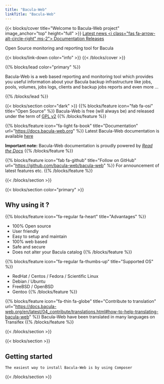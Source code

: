 ```yaml
---
title: "Bacula-Web"
linkTitle: "Bacula-Web"
---
```


{{< blocks/cover title="Welcome to Bacula-Web project" image_anchor="top" height="full" >}}
<a class="btn btn-lg btn-primary me-3 mb-4" href="/blog/">
Latest news <i class="fas fa-arrow-alt-circle-right" ms-2"></i>
</a>
<a class="btn btn-lg btn-primary me-3 mb-4" target="_blank" href="https://docs.bacula-web.org">
Documentation
</a>
<a class="btn btn-lg btn-secondary me-3 mb-4" target="_blank" href="https://github.com/bacula-web/bacula-web/releases">
Releases <i class="fab fa-github ms-2 "></i>
</a>
<p class="lead mt-5">Open Source monitoring and reporting tool for Bacula</p>
{{< blocks/link-down color="info" >}}
{{< /blocks/cover >}}

{{% blocks/lead color="primary" %}}

Bacula-Web is a web based reporting and monitoring tool which provides you useful information about your Bacula backup infrastructure like jobs, pools, volumes, jobs logs, clients and backup jobs reports and even more …

{{% /blocks/lead %}}

{{< blocks/section color="dark" >}}
{{% blocks/feature icon="fab fa-osi" title="Open Source" %}}
Bacula-Web is free (will always be) and released under the term of <a target="_blank" href="https://opensource.org/licenses/gpl-2.0.php">GPL v2</a>
{{% /blocks/feature %}}

{{% blocks/feature icon="fa-light fa-book" title="Documentation" url="https://docs.bacula-web.org" %}}
Latest Bacula-Web documentation is available [here](http://docs.bacula-web.org/en/latest/)

**Important note:** Bacula-Web documentation is proudly powered by *[Read the Docs](https://readthedocs.org/)*
{{% /blocks/feature %}}

{{% blocks/feature icon="fab fa-github" title="Follow on GitHub" url="https://github.com/bacula-web/bacula-web" %}}
For announcement of latest features etc.
{{% /blocks/feature %}}

{{< /blocks/section >}}

{{< blocks/section color="primary" >}}

<div class="col-12">
<h2 class="text-center">Why using it ?</h2>
</div>

{{% blocks/feature icon="fa-regular fa-heart" title="Advantages" %}}
* 100% Open source
* User friendly
* Easy to setup and maintain
* 100% web based
* Safe and secure
* Does not alter your Bacula catalog
{{% /blocks/feature %}}

{{% blocks/feature icon="fa-regular fa-thumbs-up" title="Supported OS" %}}
* RedHat / Centos / Fedora / Scientific Linux
* Debian / Ubuntu
* FreeBSD / OpenBSD
* Gentoo
{{% /blocks/feature %}}

{{% blocks/feature icon="fa-thin fa-globe" title="Contribute to translation" url="https://docs.bacula-web.org/en/latest/04_contribute/translations.html#how-to-help-translating-bacula-web" %}}
Bacula-Web have been translated in many languages on Transifex
{{% /blocks/feature %}}

{{< /blocks/section >}}

{{< blocks/section >}}

<div class="col-lg-6 mb-5 mb-lg-0">
	<h2>Getting started</h2>

	The easiest way to install Bacula-Web is by using Composer
</div>

<div class="col-lg-6 mb-5 mb-lg-0">
	<script async id="asciicast-631200" data-autoplay data-loop src="https://asciinema.org/a/631200.js"></script>
</div>

{{< /blocks/section >}}